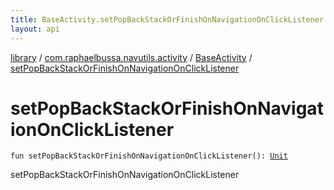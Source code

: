 ```yaml
---
title: BaseActivity.setPopBackStackOrFinishOnNavigationOnClickListener - library
layout: api
---
```


<div class='api-docs-breadcrumbs'><a href="../../index.html">library</a> / <a href="../index.html">com.raphaelbussa.navutils.activity</a> / <a href="index.html">BaseActivity</a> / <a href="./set-pop-back-stack-or-finish-on-navigation-on-click-listener.html">setPopBackStackOrFinishOnNavigationOnClickListener</a></div>

# setPopBackStackOrFinishOnNavigationOnClickListener

<div class="signature"><code><span class="keyword">fun </span><span class="identifier">setPopBackStackOrFinishOnNavigationOnClickListener</span><span class="symbol">(</span><span class="symbol">)</span><span class="symbol">: </span><a href="https://kotlinlang.org/api/latest/jvm/stdlib/kotlin/-unit/index.html"><span class="identifier">Unit</span></a></code></div>

setPopBackStackOrFinishOnNavigationOnClickListener

